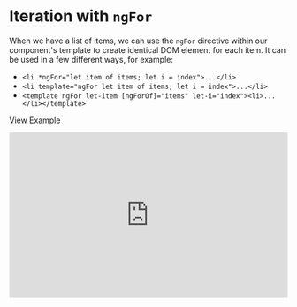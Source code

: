 # Iteration with `ngFor`

When we have a list of items, we can use the `ngFor` directive within our component's template to create identical DOM element for each item. It can be used in a few different ways, for example:

- `<li *ngFor="let item of items; let i = index">...</li>`
- `<li template="ngFor let item of items; let i = index">...</li>`
- `<template ngFor let-item [ngForOf]="items" let-i="index"><li>...</li></template>`

[View Example](http://plnkr.co/edit/ocL5lDcXwW4BDSqGNBeD?p=preview)

<iframe style="width: 100%; height: 300px" src="http://embed.plnkr.co/ocL5lDcXwW4BDSqGNBeD/" frameborder="0" allowfullscren="allowfullscren"></iframe>